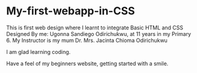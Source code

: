 # My-first-webapp-in-CSS
This is first web design where I learnt to integrate Basic HTML and CSS
Designed By me: Ugonna Sandiego Odirichukwu, at 11 years in my Primary 6.
My Instructor is my mum Dr. Mrs. Jacinta Chioma Odirichukwu

I am glad learning coding.

Have a feel of my beginners website, getting started with a smile.
